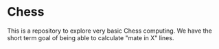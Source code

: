 # Chess
This is a repository to explore very basic Chess computing. We have the short term goal of being able to calculate "mate in X" lines.
